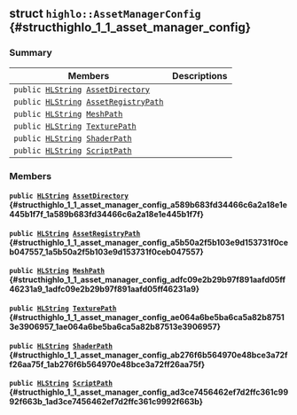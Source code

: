 ## struct `highlo::AssetManagerConfig` {#structhighlo_1_1_asset_manager_config}

### Summary

 Members                        | Descriptions                                
--------------------------------|---------------------------------------------
`public `[`HLString`](docs-api/api-highlo.md#namespacehighlo_aae9b5b2474b992680f5555779f4bd538_1aae9b5b2474b992680f5555779f4bd538)` `[`AssetDirectory`](#structhighlo_1_1_asset_manager_config_a589b683fd34466c6a2a18e1e445b1f7f_1a589b683fd34466c6a2a18e1e445b1f7f) | 
`public `[`HLString`](docs-api/api-highlo.md#namespacehighlo_aae9b5b2474b992680f5555779f4bd538_1aae9b5b2474b992680f5555779f4bd538)` `[`AssetRegistryPath`](#structhighlo_1_1_asset_manager_config_a5b50a2f5b103e9d153731f0ceb047557_1a5b50a2f5b103e9d153731f0ceb047557) | 
`public `[`HLString`](docs-api/api-highlo.md#namespacehighlo_aae9b5b2474b992680f5555779f4bd538_1aae9b5b2474b992680f5555779f4bd538)` `[`MeshPath`](#structhighlo_1_1_asset_manager_config_adfc09e2b29b97f891aafd05ff46231a9_1adfc09e2b29b97f891aafd05ff46231a9) | 
`public `[`HLString`](docs-api/api-highlo.md#namespacehighlo_aae9b5b2474b992680f5555779f4bd538_1aae9b5b2474b992680f5555779f4bd538)` `[`TexturePath`](#structhighlo_1_1_asset_manager_config_ae064a6be5ba6ca5a82b87513e3906957_1ae064a6be5ba6ca5a82b87513e3906957) | 
`public `[`HLString`](docs-api/api-highlo.md#namespacehighlo_aae9b5b2474b992680f5555779f4bd538_1aae9b5b2474b992680f5555779f4bd538)` `[`ShaderPath`](#structhighlo_1_1_asset_manager_config_ab276f6b564970e48bce3a72ff26aa75f_1ab276f6b564970e48bce3a72ff26aa75f) | 
`public `[`HLString`](docs-api/api-highlo.md#namespacehighlo_aae9b5b2474b992680f5555779f4bd538_1aae9b5b2474b992680f5555779f4bd538)` `[`ScriptPath`](#structhighlo_1_1_asset_manager_config_ad3ce7456462ef7d2ffc361c9992f663b_1ad3ce7456462ef7d2ffc361c9992f663b) | 

### Members

#### `public `[`HLString`](docs-api/api-highlo.md#namespacehighlo_aae9b5b2474b992680f5555779f4bd538_1aae9b5b2474b992680f5555779f4bd538)` `[`AssetDirectory`](#structhighlo_1_1_asset_manager_config_a589b683fd34466c6a2a18e1e445b1f7f_1a589b683fd34466c6a2a18e1e445b1f7f) {#structhighlo_1_1_asset_manager_config_a589b683fd34466c6a2a18e1e445b1f7f_1a589b683fd34466c6a2a18e1e445b1f7f}

#### `public `[`HLString`](docs-api/api-highlo.md#namespacehighlo_aae9b5b2474b992680f5555779f4bd538_1aae9b5b2474b992680f5555779f4bd538)` `[`AssetRegistryPath`](#structhighlo_1_1_asset_manager_config_a5b50a2f5b103e9d153731f0ceb047557_1a5b50a2f5b103e9d153731f0ceb047557) {#structhighlo_1_1_asset_manager_config_a5b50a2f5b103e9d153731f0ceb047557_1a5b50a2f5b103e9d153731f0ceb047557}

#### `public `[`HLString`](docs-api/api-highlo.md#namespacehighlo_aae9b5b2474b992680f5555779f4bd538_1aae9b5b2474b992680f5555779f4bd538)` `[`MeshPath`](#structhighlo_1_1_asset_manager_config_adfc09e2b29b97f891aafd05ff46231a9_1adfc09e2b29b97f891aafd05ff46231a9) {#structhighlo_1_1_asset_manager_config_adfc09e2b29b97f891aafd05ff46231a9_1adfc09e2b29b97f891aafd05ff46231a9}

#### `public `[`HLString`](docs-api/api-highlo.md#namespacehighlo_aae9b5b2474b992680f5555779f4bd538_1aae9b5b2474b992680f5555779f4bd538)` `[`TexturePath`](#structhighlo_1_1_asset_manager_config_ae064a6be5ba6ca5a82b87513e3906957_1ae064a6be5ba6ca5a82b87513e3906957) {#structhighlo_1_1_asset_manager_config_ae064a6be5ba6ca5a82b87513e3906957_1ae064a6be5ba6ca5a82b87513e3906957}

#### `public `[`HLString`](docs-api/api-highlo.md#namespacehighlo_aae9b5b2474b992680f5555779f4bd538_1aae9b5b2474b992680f5555779f4bd538)` `[`ShaderPath`](#structhighlo_1_1_asset_manager_config_ab276f6b564970e48bce3a72ff26aa75f_1ab276f6b564970e48bce3a72ff26aa75f) {#structhighlo_1_1_asset_manager_config_ab276f6b564970e48bce3a72ff26aa75f_1ab276f6b564970e48bce3a72ff26aa75f}

#### `public `[`HLString`](docs-api/api-highlo.md#namespacehighlo_aae9b5b2474b992680f5555779f4bd538_1aae9b5b2474b992680f5555779f4bd538)` `[`ScriptPath`](#structhighlo_1_1_asset_manager_config_ad3ce7456462ef7d2ffc361c9992f663b_1ad3ce7456462ef7d2ffc361c9992f663b) {#structhighlo_1_1_asset_manager_config_ad3ce7456462ef7d2ffc361c9992f663b_1ad3ce7456462ef7d2ffc361c9992f663b}

